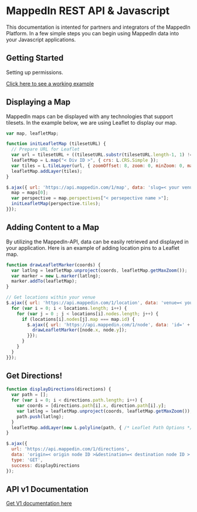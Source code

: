 MappedIn REST API & Javascript
========

This documentation is intented for partners and integrators of the MappedIn Platform. In a few simple steps you can begin using MappedIn data into your Javascript applications. 

## Getting Started

Setting up permissions. 


[Click here to see a working example](sample.html)

## Displaying a Map

MappedIn maps can be displayed with any technologies that support tilesets. In the example below, we are using Leaflet to display our map. 

```javascript
var map, leafletMap;

function initLeafletMap (tilesetURL) {
  // Prepare URL for Leaflet
  var url = tilesetURL + ((tilesetURL.substr(tilesetURL.length-1, 1) !== '/') ? '/' : '') + "{z}/{x}_{y}.png";
  leafletMap = L.map("< Div ID >", { crs: L.CRS.Simple });
  var tiles = L.tileLayer(url, { zoomOffset: 8, zoom: 0, minZoom: 0, maxZoom: "< tileset's max zoom level >" });
  leafletMap.addLayer(tiles);
}

$.ajax({ url: 'https://api.mappedin.com/1/map', data: 'slug=< your venue slug >', type: 'GET', success: function (maps) {
  map = maps[0];
  var perspective = map.perspectives["< persepective name >"];
  initLeafletMap(perspective.tiles);
}});
```

## Adding Content to a Map

By utilizing the MappedIn-API, data can be easily retrieved and displayed in your application. Here is an example of adding location pins to a Leaflet map. 

```javascript
function drawLeafletMarker(coords) {
  var latlng = leafletMap.unproject(coords, leafletMap.getMaxZoom());
  var marker = new L.marker(latlng);  
  marker.addTo(leafletMap);
}

// Get locations within your venue
$.ajax({ url: 'https://api.mappedin.com/1/location', data: 'venue=< your venue slug >', type: 'GET', success: function (locations) {
  for (var i = 0; i < locations.length; i++) {
    for (var j = 0 ; j < locations[i].nodes.length; j++) {
      if (locations[i].nodes[j].map === map.id) {
        $.ajax({ url: 'https://api.mappedin.com/1/node', data: 'id=' + locations[i].nodes[j].id, type: 'GET', success: function (node) {
          drawLeafletMarker([node.x, node.y]);
        }});
      }
    }
  }
}});
```

## Get Directions!

```javascript
function displayDirections(directions) {
  var path = [];
  for (var i = 0; i < directions.path.length; i++) {
    var coords = [directions.path[i].x, direction.path[i].y];
    var latlng = leafletMap.unproject(coords, leafletMap.getMaxZoom());
    path.push(latlng);
  }
  leafletMap.addLayer(new L.polyline(path, { /* Leaflet Path Options */ }));
}

$.ajax({ 
  url: 'https://api.mappedin.com/1/directions', 
  data: 'origin=< origin node ID >&destination=< destination node ID >', 
  type: 'GET', 
  success: displayDirections 
});
```

## API v1 Documentation

[Get V1 documentation here](v1.md)















    	   
    	   